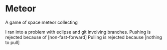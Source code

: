 # Meteor
A game of space meteor collecting

I ran into a problem with eclipse and git involving branches.
Pushing is rejected because of [non-fast-forward]
Pulling is rejected because [nothing to pull]
